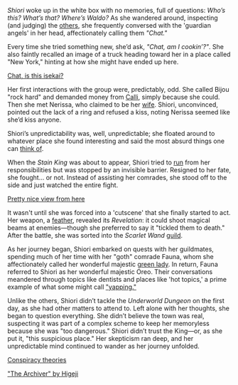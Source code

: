 *Shiori* woke up in the white box with no memories, full of questions: *Who’s this? What’s that? Where’s Waldo?* As she wandered around, inspecting (and judging) the [others](https://www.youtube.com/live/KSaC99K4IF8?feature=shared\&t=97), she frequently conversed with the 'guardian angels' in her head, affectionately calling them *"Chat."*

Every time she tried something new, she’d ask, *"Chat, am I cookin’?"*. She also faintly recalled an image of a truck heading toward her in a place called "New York," hinting at how she might have ended up here.

[Chat, is this isekai?](#embed:https://www.youtube.com/live/KSaC99K4IF8?feature=shared\&t=342)

Her first interactions with the group were, predictably, odd. She called Bijou "rock hard" and demanded money from [Calli](https://www.youtube.com/live/KSaC99K4IF8?feature=shared\&t=840), simply because she could. Then she met Nerissa, who claimed to be her [wife](https://www.youtube.com/live/KSaC99K4IF8?feature=shared\&t=2562). Shiori, unconvinced, pointed out the lack of a ring and refused a kiss, noting Nerissa seemed like she’d kiss anyone.

Shiori’s unpredictability was, well, unpredictable; she floated around to whatever place she found interesting and said the most absurd things one can [think of](https://www.youtube.com/live/KSaC99K4IF8?feature=shared\&t=2519).

When the *Stain King* was about to appear, Shiori tried to [run](https://www.youtube.com/live/KSaC99K4IF8?feature=shared\&t=2774) from her responsibilities but was stopped by an invisible barrier. Resigned to her fate, she fought... or not. Instead of assisting her comrades, she stood off to the side and just watched the entire fight.

[Pretty nice view from here](#embed:https://www.youtube.com/live/KSaC99K4IF8?t=2992)

It wasn't until she was forced into a 'cutscene' that she finally started to act. Her weapon, a [feather](https://www.youtube.com/live/KSaC99K4IF8?feature=shared\&t=3110), revealed its *Revelation*: it could shoot magical beams at enemies—though she preferred to say it "tickled them to death." After the battle, she was sorted into the *Scarlet Wand* [guild](https://www.youtube.com/live/KSaC99K4IF8?feature=shared\&t=3347).

As her journey began, Shiori embarked on quests with her guildmates, spending much of her time with her "goth" comrade Fauna, whom she affectionately called her wonderful majestic [green lady](https://www.youtube.com/live/KSaC99K4IF8?feature=shared\&t=4218). In return, Fauna referred to Shiori as her wonderful majestic Oreo. Their conversations meandered through topics like dentists and places like 'hot topics,' a prime example of what some might call ["yapping."](https://www.youtube.com/live/KSaC99K4IF8?feature=shared\&t=4528)

Unlike the others, Shiori didn’t tackle the *Underworld Dungeon* on the first day, as she had other matters to attend to. Left alone with her thoughts, she began to question everything. She didn’t believe the town was real, suspecting it was part of a complex scheme to keep her memoryless because she was "too dangerous." Shiori didn’t trust the King—or, as she put it, "this suspicious place." Her skepticism ran deep, and her unpredictable mind continued to wander as her journey unfolded.

[Conspiracy theories](#embed:https://www.youtube.com/live/KSaC99K4IF8?t=5588)

["The Archiver" by Higeji](https://x.com/higeji404/status/1901370626591605149)
